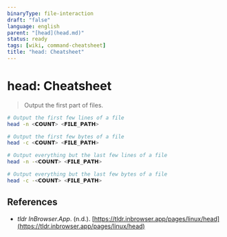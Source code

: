 ```yaml
---
binaryType: file-interaction
draft: "false"
language: english
parent: "[head](head.md)"
status: ready
tags: [wiki, command-cheatsheet]
title: "head: Cheatsheet"
---
```


# head: Cheatsheet

> Output the first part of files.

```bash
# Output the first few lines of a file
head -n <𝗖𝗢𝗨𝗡𝗧> <𝗙𝗜𝗟𝗘_𝗣𝗔𝗧𝗛>

# Output the first few bytes of a file
head -c <𝗖𝗢𝗨𝗡𝗧> <𝗙𝗜𝗟𝗘_𝗣𝗔𝗧𝗛>

# Output everything but the last few lines of a file
head -n -<𝗖𝗢𝗨𝗡𝗧> <𝗙𝗜𝗟𝗘_𝗣𝗔𝗧𝗛>

# Output everything but the last few bytes of a file
head -c -<𝗖𝗢𝗨𝗡𝗧> <𝗙𝗜𝗟𝗘_𝗣𝗔𝗧𝗛>
```

## References

- _tldr InBrowser.App_. (n.d.). [https://tldr.inbrowser.app/pages/linux/head](https://tldr.inbrowser.app/pages/linux/head)
